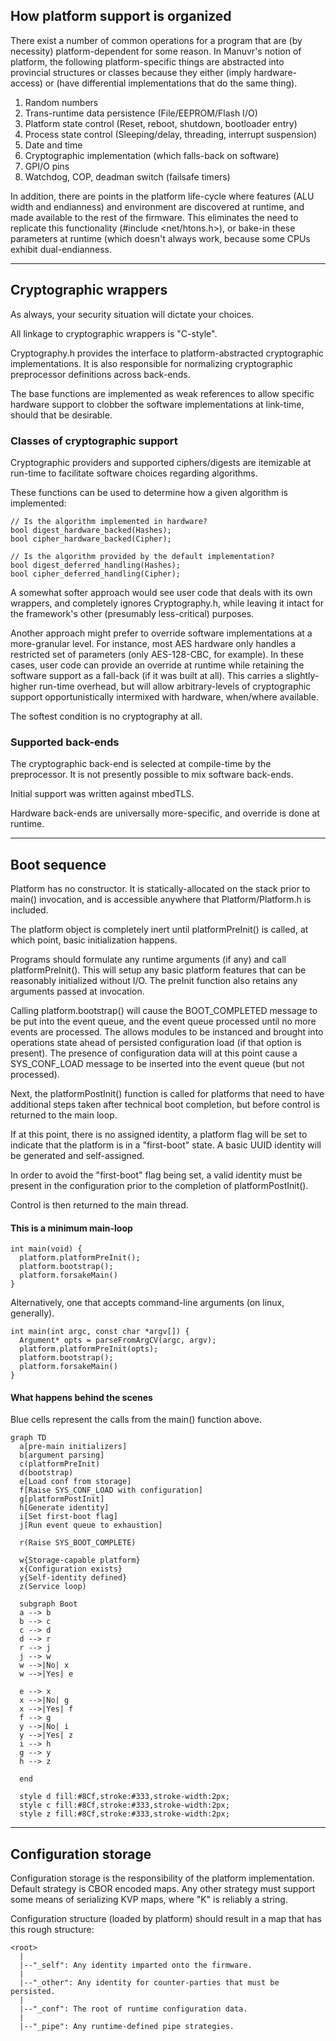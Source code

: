 ## How platform support is organized

There exist a number of common operations for a program that are (by necessity) platform-dependent for some reason. In Manuvr's notion of platform, the following platform-specific things are abstracted into provincial structures or classes because they either (imply hardware-access) or (have differential implementations that do the same thing).
  1. Random numbers
  2. Trans-runtime data persistence (File/EEPROM/Flash I/O)
  3. Platform state control (Reset, reboot, shutdown, bootloader entry)
  4. Process state control (Sleeping/delay, threading, interrupt suspension)
  5. Date and time
  6. Cryptographic implementation (which falls-back on software)
  7. GPI/O pins
  8. Watchdog, COP, deadman switch (failsafe timers)

In addition, there are points in the platform life-cycle where features (ALU width and endianness) and environment are discovered at runtime, and made available to the rest of the firmware. This eliminates the need to replicate this functionality (#include <net/htons.h>), or bake-in these parameters at runtime (which doesn't always work, because some CPUs exhibit dual-endianness.

-----

## Cryptographic wrappers

As always, your security situation will dictate your choices.

All linkage to cryptographic wrappers is "C-style".

Cryptography.h provides the interface to platform-abstracted cryptographic implementations. It is also responsible for normalizing cryptographic preprocessor definitions across back-ends. 

The base functions are implemented as weak references to allow specific hardware support to clobber the software implementations at link-time, should that be desirable.

### Classes of cryptographic support

Cryptographic providers and supported ciphers/digests are itemizable at run-time to facilitate software choices regarding algorithms.

These functions can be used to determine how a given algorithm is implemented:

    // Is the algorithm implemented in hardware?
    bool digest_hardware_backed(Hashes);
    bool cipher_hardware_backed(Cipher);

    // Is the algorithm provided by the default implementation?
    bool digest_deferred_handling(Hashes);
    bool cipher_deferred_handling(Cipher);


A somewhat softer approach would see user code that deals with its own wrappers, and completely ignores Cryptography.h, while leaving it intact for the framework's other (presumably less-critical) purposes.

Another approach might prefer to override software implementations at a more-granular level. For instance, most AES hardware only handles a restricted set of parameters (only AES-128-CBC, for example). In these cases, user code can provide an override at runtime while retaining the software support as a fall-back (if it was built at all). This carries a slightly-higher run-time overhead, but will allow arbitrary-levels of cryptographic support opportunistically intermixed with hardware, when/where available.

The softest condition is no cryptography at all.

### Supported back-ends

The cryptographic back-end is selected at compile-time by the preprocessor. It is not presently possible to mix software back-ends.

Initial support was written against mbedTLS.

Hardware back-ends are universally more-specific, and override is done at runtime.


-----

## Boot sequence
Platform has no constructor. It is statically-allocated on the stack prior to main() invocation, and is accessible anywhere that Platform/Platform.h is included.

The platform object is completely inert until platformPreInit() is called, at which point, basic initialization happens.

Programs should formulate any runtime arguments (if any) and call platformPreInit(). This will setup any basic platform features that can be reasonably initialized without I/O. The preInit function also retains any arguments passed at invocation.

Calling platform.bootstrap() will cause the BOOT_COMPLETED message to be put into the event queue, and the event queue processed until no more events are processed. The allows modules to be instanced and brought into operations state ahead of persisted configuration load (if that option is present). The presence of configuration data will at this point cause a SYS_CONF_LOAD message to be inserted into the event queue (but not processed).

Next, the platformPostInit() function is called for platforms that need to have additional steps taken after technical boot completion, but before control is returned to the main loop.

If at this point, there is no assigned identity, a platform flag will be set to indicate that the platform is in a "first-boot" state. A basic UUID identity will be generated and self-assigned.

In order to avoid the "first-boot" flag being set, a valid identity must be present in the configuration prior to the completion of platformPostInit().

Control is then returned to the main thread.


#### This is a minimum main-loop

    int main(void) {
      platform.platformPreInit();
      platform.bootstrap();
      platform.forsakeMain()
    }

Alternatively, one that accepts command-line arguments (on linux, generally).

    int main(int argc, const char *argv[]) {
      Argument* opts = parseFromArgCV(argc, argv);
      platform.platformPreInit(opts);
      platform.bootstrap();
      platform.forsakeMain()
    }

#### What happens behind the scenes
Blue cells represent the calls from the main() function above.

  ```mermaid
  graph TD
    a[pre-main initializers]
    b[argument parsing]
    c(platformPreInit)
    d(bootstrap)
    e[Load conf from storage]
    f[Raise SYS_CONF_LOAD with configuration]
    g[platformPostInit]
    h[Generate identity]
    i[Set first-boot flag]
    j[Run event queue to exhaustion]

    r(Raise SYS_BOOT_COMPLETE)

    w{Storage-capable platform}
    x{Configuration exists}
    y{Self-identity defined}
    z(Service loop)

    subgraph Boot
    a --> b
    b --> c
    c --> d
    d --> r
    r --> j
    j --> w
    w -->|No| x
    w -->|Yes| e

    e --> x
    x -->|No| g
    x -->|Yes| f
    f --> g
    y -->|No| i
    y -->|Yes| z
    i --> h
    g --> y
    h --> z

    end

    style d fill:#8Cf,stroke:#333,stroke-width:2px;
    style c fill:#8Cf,stroke:#333,stroke-width:2px;
    style z fill:#8Cf,stroke:#333,stroke-width:2px;

  ```
-----

## Configuration storage

Configuration storage is the responsibility of the platform implementation. Default strategy is CBOR encoded maps. Any other strategy must support some means of serializing KVP maps, where "K" is reliably a string.

Configuration structure (loaded by platform) should result in a map that has this rough structure:

    <root>
      |
      |--"_self": Any identity imparted onto the firmware.
      |
      |--"_other": Any identity for counter-parties that must be persisted.
      |
      |--"_conf": The root of runtime configuration data.
      |
      |--"_pipe": Any runtime-defined pipe strategies.
